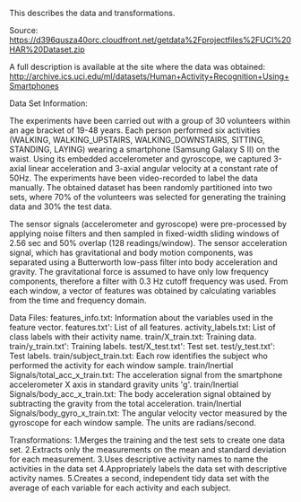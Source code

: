 
This describes the data and transformations.

Source:
https://d396qusza40orc.cloudfront.net/getdata%2Fprojectfiles%2FUCI%20HAR%20Dataset.zip 

A full description is available at the site where the data was obtained: 
http://archive.ics.uci.edu/ml/datasets/Human+Activity+Recognition+Using+Smartphones 

Data Set Information:

The experiments have been carried out with a group of 30 volunteers within an age bracket of 19-48 years. Each person performed six activities (WALKING, WALKING_UPSTAIRS, WALKING_DOWNSTAIRS, SITTING, STANDING, LAYING) wearing a smartphone (Samsung Galaxy S II) on the waist. Using its embedded accelerometer and gyroscope, we captured 3-axial linear acceleration and 3-axial angular velocity at a constant rate of 50Hz. The experiments have been video-recorded to label the data manually. The obtained dataset has been randomly partitioned into two sets, where 70% of the volunteers was selected for generating the training data and 30% the test data.

The sensor signals (accelerometer and gyroscope) were pre-processed by applying noise filters and then sampled in fixed-width sliding windows of 2.56 sec and 50% overlap (128 readings/window). The sensor acceleration signal, which has gravitational and body motion components, was separated using a Butterworth low-pass filter into body acceleration and gravity. The gravitational force is assumed to have only low frequency components, therefore a filter with 0.3 Hz cutoff frequency was used. From each window, a vector of features was obtained by calculating variables from the time and frequency domain. 

Data Files:
features_info.txt:  Information about the variables used in the feature vector.
features.txt': List of all features.
activity_labels.txt: List of class labels with their activity name.
train/X_train.txt: Training data.
train/y_train.txt': Training labels.
test/X_test.txt': Test set.
test/y_test.txt': Test labels.
train/subject_train.txt: Each row identifies the subject who performed the activity for each window sample.
train/Inertial Signals/total_acc_x_train.txt: The acceleration signal from the smartphone accelerometer X axis in standard gravity units 'g'. 
train/Inertial Signals/body_acc_x_train.txt: The body acceleration signal obtained by subtracting the gravity from the total acceleration.
train/Inertial Signals/body_gyro_x_train.txt: The angular velocity vector measured by the gyroscope for each window sample. The units are radians/second.

Transformations:
1.Merges the training and the test sets to create one data set.
2.Extracts only the measurements on the mean and standard deviation for each measurement.
3.Uses descriptive activity names to name the activities in the data set
4.Appropriately labels the data set with descriptive activity names.
5.Creates a second, independent tidy data set with the average of each variable for each activity and each subject.
